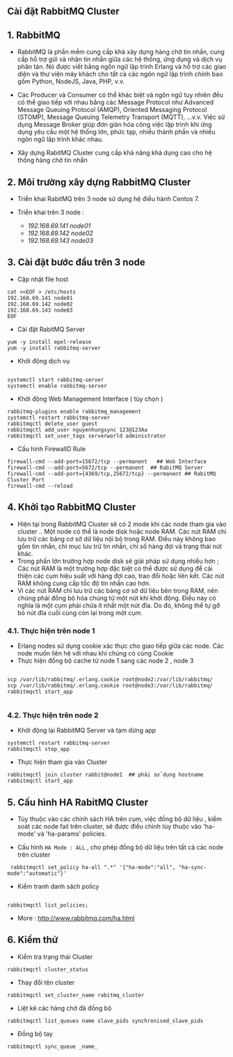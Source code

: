 
## Cài đặt RabbitMQ Cluster


## 1. RabbitMQ
  
- RabbitMQ là phần mềm cung cấp khả xây dựng hàng chờ tin nhắn,  cung cấp hỗ trợ gửi và nhận tin nhắn giữa các hệ thống, ứng dụng và dịch vụ phân tán. Nó được viết bằng ngôn ngữ lập trình Erlang và hỗ trợ các giao diện và thư viện máy khách 
cho tất cả các ngôn ngữ lập trình chính bao gồm Python, NodeJS, Java, PHP, v.v.

- Các Producer và Consumer có thể khác biệt và ngôn ngữ tuy nhiên đều có thể giao tiếp với nhau bằng các Message Protocol như Advanced Message Queuing Protocol (AMQP), Oriented Messaging Protocol (STOMP), Message Queuing Telemetry Transport (MQTT), …v.v. Việc sử dụng Message Broker giúp đơn giản hóa công việc lập trình khi ứng dụng yêu cầu một hệ thống lớn, phức tạp, nhiều thành phần và nhiều ngôn ngữ lập trình khác nhau.

- Xây dựng RabitMQ Cluster cung  cấp khả năng khả dụng cao cho hệ thống hàng chờ tin nhắn

## 2. Môi trường xây dựng RabbitMQ Cluster

- Triển khai RabitMQ trên 3 node sử dụng hệ điều hành Centos 7. 

- Triển khai trên 3 node :
	-   _192.168.69.141 node01_
	-   _192.168.69.142 node02_
	-   _192.168.69.143 node03_



## 3. Cài đặt  bước đầu trên 3 node

- Cập nhật file host
```
cat <<EOF > /etc/hosts
192.168.69.141 node01
192.168.69.142 node02
192.168.69.143 node03
EOF
```

- Cài đặt RabitMQ Server

```
yum -y install epel-release
yum -y install rabbitmq-server

```

- Khởi động dịch vụ
```

systemctl start rabbitmq-server
systemctl enable rabbitmq-server
```

- Khởi động Web Management Interface ( tùy chọn )
```
rabbitmq-plugins enable rabbitmq_management
systemctl restart rabbitmq-server
rabbitmqctl delete_user guest
rabbitmqctl add_user nguyenhungsync 123@123Aa 
rabbitmqctl set_user_tags serverworld administrator 
```

- Cấu hình FirewallD Rule
```
firewall-cmd --add-port=15672/tcp --permanent   ## Web Interface
firewall-cmd --add-port=5672/tcp --permanent  ## RabitMQ Server
firewall-cmd --add-port={4369/tcp,25672/tcp} --permanent ## RabitMQ Cluster Port
firewall-cmd --reload
```


## 4. Khởi tạo RabbitMQ Cluster



- Hiện tại trong RabbitMQ Cluster sẽ có 2 mode khi các node tham gia vào cluster .. Một node có thể là node disk hoặc node RAM.  Các nút RAM chỉ lưu trữ các bảng cơ sở dữ liệu nội bộ trong RAM. Điều này không bao gồm tin nhắn, chỉ mục lưu trữ tin nhắn, chỉ số hàng đợi và trạng thái nút khác. 
- Trong phần lớn trường hợp node disk sẽ giải pháp sử dụng nhiều hơn ; Các nút RAM là một trường hợp đặc biệt có thể được sử dụng để cải thiện các cụm hiệu suất với hàng đợi cao, trao đổi hoặc liên kết. Các nút RAM không cung cấp tốc độ tin nhắn cao hơn.
-  Vì các nút RAM chỉ lưu trữ các bảng cơ sở dữ liệu bên trong RAM, nên chúng phải đồng bộ hóa chúng từ một nút  khi khởi động. Điều này có nghĩa là một cụm phải chứa ít nhất một nút đĩa. Do đó, không thể tự gỡ bỏ nút đĩa cuối cùng còn lại trong một cụm.

### 4.1. Thực hiện trên node 1


- Erlang nodes sử dụng cookie xác thực cho giao tiếp giữa các node.  Các node muốn liên hệ với nhau khi chúng có cùng Cookie 
- Thực hiện đồng bộ cache từ node 1 sang các node 2 , node 3
```

scp /var/lib/rabbitmq/.erlang.cookie root@node2:/var/lib/rabbitmq/
scp /var/lib/rabbitmq/.erlang.cookie root@node3:/var/lib/rabbitmq/
rabbitmqctl start_app


```

### 4.2. Thực hiện trên node 2

- Khởi động lại RabbitMQ Server và tạm dừng app
```
systemctl restart rabbitmq-server
rabbitmqctl stop_app
```

- Thực hiện tham gia vào Cluster
```
rabbitmqctl join_cluster rabbit@node1  ## phải sử dụng hostname
rabbitmqctl start_app

```


## 5. Cấu hình HA RabitMQ Cluster


 - Tùy thuộc vào các chính sách HA trên cụm, việc đồng bộ dữ liệu , kiểm soát các node fail trên cluster, sẽ được điều chỉnh tùy thuộc vào 'ha-mode' và 'ha-params' policies.

- Cấu hình `HA Mode : ALL` , cho phép đồng bộ dữ liệu trên tất cả các node trên cluster
```
 rabbitmqctl set_policy ha-all ".*" '{"ha-mode":"all", "ha-sync-mode":"automatic"}'
```

 - Kiểm tranh danh sách policy
```

rabbitmqctl list_policies;

```

- More : http://www.rabbitmq.com/ha.html


## 6. Kiểm thử

- Kiểm tra trạng thái Cluster
```
rabbitmqctl cluster_status
```

- Thay đổi tên cluster
```
rabbitmqctl set_cluster_name rabitmq_cluster
```

- Liệt kê các hàng chờ đã đồng bộ
```
rabbitmqctl list_queues name slave_pids synchronised_slave_pids
```


- Đồng bộ tay 

```
rabbitmqctl sync_queue _name_
```

